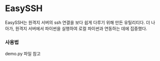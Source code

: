 # EasySSH
EasySSH는 원격지 서버의 ssh 연결을 보다 쉽게 다루기 위해 만든 유틸리티다.
더 나아가, 원격지 서버에서 파이썬을 실행하여 로컬 파이썬과 연동하는 데에 집중했다.

### 사용법
demo.py 파일 참고
